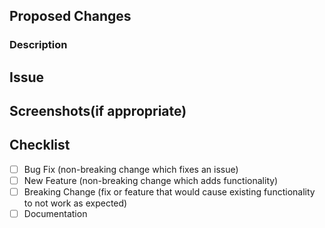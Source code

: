 ## Proposed Changes
### Description

## Issue #

## Screenshots(if appropriate)

## Checklist

- [ ] Bug Fix (non-breaking change which fixes an issue)
- [ ] New Feature (non-breaking change which adds functionality)
- [ ] Breaking Change (fix or feature that would cause existing functionality to not work as expected)
- [ ] Documentation
